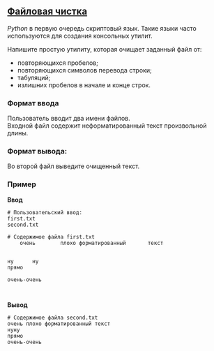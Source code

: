 ## [Файловая чистка](../../../solutions/3.5/35_i.py)

_Python_ в первую очередь скриптовый язык. Такие языки часто используются для создания консольных утилит.

Напишите простую утилиту, которая очищает заданный файл от:

- повторяющихся пробелов;
- повторяющихся символов перевода строки;
- табуляций;
- излишних пробелов в начале и конце строк.

### Формат ввода

Пользователь вводит два имени файлов.\
Входной файл содержит неформатированный текст произвольной длины.

### Формат вывода:

Во второй файл выведите очищенный текст.

### Пример

__Ввод__
```plaintext
# Пользовательский ввод:
first.txt
second.txt

# Содержимое файла first.txt
    очень 		 плохо форматированный       текст


ну		ну	
прямо

очень-очень

	
```

__Вывод__
```plaintext
# Содержимое файла second.txt
очень плохо форматированный текст
нуну
прямо
очень-очень

```